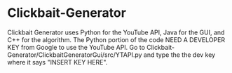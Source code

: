 # Clickbait-Generator
Clickbait Generator uses Python for the YouTube API, Java for the GUI, and C++ for the algorithm.
The Python portion of the code NEED A DEVELOPER KEY from Google to use the YouTube API. Go to Clickbait-Generator/ClickbaitGeneratorGui/src/YTAPI.py and type the the dev key where it says "INSERT KEY HERE".

